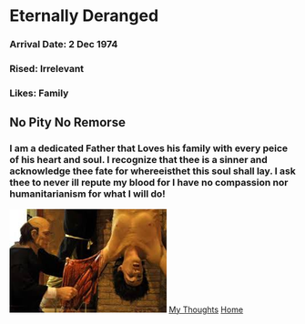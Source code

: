 # Eternally Deranged
### Arrival Date: 2 Dec 1974
### Rised: Irrelevant
### Likes: Family
## No Pity No Remorse
### I am a dedicated Father that Loves his family with every peice of his heart and soul. I recognize that thee is a sinner and acknowledge thee fate for whereeisthet this soul shall lay. I ask thee to never ill repute my blood for I have no compassion nor humanitarianism for what I will do! 
![Death](touture.jpg)
[My Thoughts](https://www.youtube.com/watch?v=udzZ7UMwhhY&t=187s)
[Home](https://GonzoBFMC.github.io)
